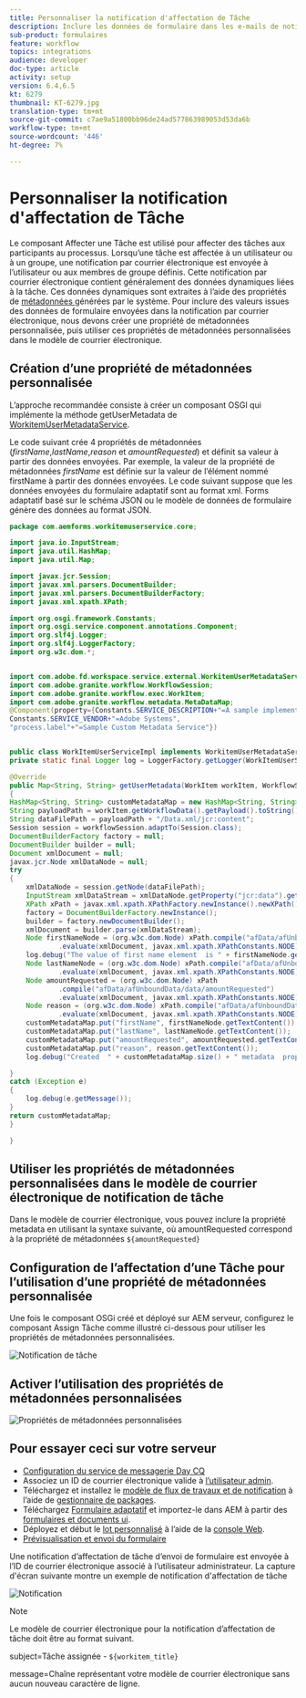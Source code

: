```yaml
---
title: Personnaliser la notification d'affectation de Tâche
description: Inclure les données de formulaire dans les e-mails de notification d'affectation de tâche
sub-product: formulaires
feature: workflow
topics: integrations
audience: developer
doc-type: article
activity: setup
version: 6.4,6.5
kt: 6279
thumbnail: KT-6279.jpg
translation-type: tm+mt
source-git-commit: c7ae9a51800bb96de24ad577863989053d53da6b
workflow-type: tm+mt
source-wordcount: '446'
ht-degree: 7%

---
```



# Personnaliser la notification d&#39;affectation de Tâche

Le composant Affecter une Tâche est utilisé pour affecter des tâches aux participants au processus. Lorsqu’une tâche est affectée à un utilisateur ou à un groupe, une notification par courrier électronique est envoyée à l’utilisateur ou aux membres de groupe définis.
Cette notification par courrier électronique contient généralement des données dynamiques liées à la tâche. Ces données dynamiques sont extraites à l’aide des propriétés de [métadonnées ](https://docs.adobe.com/content/help/en/experience-manager-65/forms/publish-process-aem-forms/use-metadata-in-email-notifications.html#using-system-generated-metadata-in-an-email-notification) générées par le système.
Pour inclure des valeurs issues des données de formulaire envoyées dans la notification par courrier électronique, nous devons créer une propriété de métadonnées personnalisée, puis utiliser ces propriétés de métadonnées personnalisées dans le modèle de courrier électronique.



## Création d’une propriété de métadonnées personnalisée

L’approche recommandée consiste à créer un composant OSGI qui implémente la méthode getUserMetadata de [WorkitemUserMetadataService](https://helpx.adobe.com/experience-manager/6-5/forms/javadocs/com/adobe/fd/workspace/service/external/WorkitemUserMetadataService.html#getUserMetadataMap--).

Le code suivant crée 4 propriétés de métadonnées (_firstName_,_lastName_,_reason_ et _amountRequested_) et définit sa valeur à partir des données envoyées. Par exemple, la valeur de la propriété de métadonnées _firstName_ est définie sur la valeur de l’élément nommé firstName à partir des données envoyées. Le code suivant suppose que les données envoyées du formulaire adaptatif sont au format xml. Forms adaptatif basé sur le schéma JSON ou le modèle de données de formulaire génère des données au format JSON.


```java
package com.aemforms.workitemuserservice.core;

import java.io.InputStream;
import java.util.HashMap;
import java.util.Map;

import javax.jcr.Session;
import javax.xml.parsers.DocumentBuilder;
import javax.xml.parsers.DocumentBuilderFactory;
import javax.xml.xpath.XPath;

import org.osgi.framework.Constants;
import org.osgi.service.component.annotations.Component;
import org.slf4j.Logger;
import org.slf4j.LoggerFactory;
import org.w3c.dom.*;


import com.adobe.fd.workspace.service.external.WorkitemUserMetadataService;
import com.adobe.granite.workflow.WorkflowSession;
import com.adobe.granite.workflow.exec.WorkItem;
import com.adobe.granite.workflow.metadata.MetaDataMap;
@Component(property={Constants.SERVICE_DESCRIPTION+"=A sample implementation of a user metadata service.",
Constants.SERVICE_VENDOR+"=Adobe Systems",
"process.label"+"=Sample Custom Metadata Service"})


public class WorkItemUserServiceImpl implements WorkitemUserMetadataService {
private static final Logger log = LoggerFactory.getLogger(WorkItemUserServiceImpl.class);

@Override
public Map<String, String> getUserMetadata(WorkItem workItem, WorkflowSession workflowSession,MetaDataMap metadataMap)
{
HashMap<String, String> customMetadataMap = new HashMap<String, String>();
String payloadPath = workItem.getWorkflowData().getPayload().toString();
String dataFilePath = payloadPath + "/Data.xml/jcr:content";
Session session = workflowSession.adaptTo(Session.class);
DocumentBuilderFactory factory = null;
DocumentBuilder builder = null;
Document xmlDocument = null;
javax.jcr.Node xmlDataNode = null;
try
{
    xmlDataNode = session.getNode(dataFilePath);
    InputStream xmlDataStream = xmlDataNode.getProperty("jcr:data").getBinary().getStream();
    XPath xPath = javax.xml.xpath.XPathFactory.newInstance().newXPath();
    factory = DocumentBuilderFactory.newInstance();
    builder = factory.newDocumentBuilder();
    xmlDocument = builder.parse(xmlDataStream);
    Node firstNameNode = (org.w3c.dom.Node) xPath.compile("afData/afUnboundData/data/firstName")
            .evaluate(xmlDocument, javax.xml.xpath.XPathConstants.NODE);
    log.debug("The value of first name element  is " + firstNameNode.getTextContent());
    Node lastNameNode = (org.w3c.dom.Node) xPath.compile("afData/afUnboundData/data/lastName")
            .evaluate(xmlDocument, javax.xml.xpath.XPathConstants.NODE);
    Node amountRequested = (org.w3c.dom.Node) xPath
            .compile("afData/afUnboundData/data/amountRequested")
            .evaluate(xmlDocument, javax.xml.xpath.XPathConstants.NODE);
    Node reason = (org.w3c.dom.Node) xPath.compile("afData/afUnboundData/data/reason")
            .evaluate(xmlDocument, javax.xml.xpath.XPathConstants.NODE);
    customMetadataMap.put("firstName", firstNameNode.getTextContent());
    customMetadataMap.put("lastName", lastNameNode.getTextContent());
    customMetadataMap.put("amountRequested", amountRequested.getTextContent());
    customMetadataMap.put("reason", reason.getTextContent());
    log.debug("Created  " + customMetadataMap.size() + " metadata  properties");

}
catch (Exception e)
{
    log.debug(e.getMessage());
}
return customMetadataMap;
}

}
```

## Utiliser les propriétés de métadonnées personnalisées dans le modèle de courrier électronique de notification de tâche

Dans le modèle de courrier électronique, vous pouvez inclure la propriété metadata en utilisant la syntaxe suivante, où amountRequested correspond à la propriété de métadonnées `${amountRequested}`

## Configuration de l’affectation d’une Tâche pour l’utilisation d’une propriété de métadonnées personnalisée

Une fois le composant OSGi créé et déployé sur AEM serveur, configurez le composant Assign Tâche comme illustré ci-dessous pour utiliser les propriétés de métadonnées personnalisées.


![Notification de tâche](assets/task-notification.PNG)

## Activer l’utilisation des propriétés de métadonnées personnalisées

![Propriétés de métadonnées personnalisées](assets/custom-meta-data-properties.PNG)

## Pour essayer ceci sur votre serveur

* [Configuration du service de messagerie Day CQ](https://docs.adobe.com/content/help/fr-FR/experience-manager-65/administering/operations/notification.html#configuring-the-mail-service)
* Associez un ID de courrier électronique valide à [l’utilisateur admin](http://localhost:4502/security/users.html).
* Téléchargez et installez le [modèle de flux de travaux et de notification](assets/workflow-and-task-notification-template.zip) à l’aide de [gestionnaire de packages](http://localhost:4502/crx/packmgr/index.jsp).
* Téléchargez [Formulaire adaptatif](assets/request-travel-authorization.zip) et importez-le dans AEM à partir des [formulaires et documents ui](http://localhost:4502/aem/forms.html/content/dam/formsanddocuments).
* Déployez et début le [lot personnalisé](assets/work-items-user-service-bundle.jar) à l’aide de la [console Web](http://localhost:4502/system/console/bundles).
* [Prévisualisation et envoi du formulaire](http://localhost:4502/content/dam/formsanddocuments/requestfortravelauhtorization/jcr:content?wcmmode=disabled)

Une notification d’affectation de tâche d’envoi de formulaire est envoyée à l’ID de courrier électronique associé à l’utilisateur administrateur. La capture d&#39;écran suivante montre un exemple de notification d&#39;affectation de tâche

![Notification](assets/task-nitification-email.png)

>[!NOTE]
>Le modèle de courrier électronique pour la notification d’affectation de tâche doit être au format suivant.
>
> subject=Tâche assignée - `${workitem_title}`
>
> message=Chaîne représentant votre modèle de courrier électronique sans aucun nouveau caractère de ligne.
